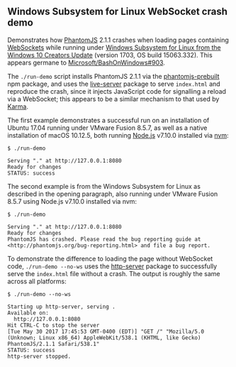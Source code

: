## Windows Subsystem for Linux WebSocket crash demo

Demonstrates how [PhantomJS][phantom] 2.1.1 crashes when loading pages
containing [WebSockets][ws] while running under [Windows Subsystem for Linux
from the Windows 10 Creators Update][wsl] (version 1703, OS build 15063.332).
This appears germane to [Microsoft/BashOnWindows#903][#903].

[phantom]: http://phantomjs.org/
[ws]:      https://developer.mozilla.org/en-US/docs/Web/API/WebSockets_API
[wsl]:     https://blogs.msdn.microsoft.com/commandline/2017/04/11/windows-10-creators-update-whats-new-in-bashwsl-windows-console/
[#903]:    https://github.com/Microsoft/BashOnWindows/issues/903

The `./run-demo` script installs PhantomJS 2.1.1 via the [phantomjs-prebuilt][]
npm package, and uses the [live-server][] package to serve `index.html` and
reproduce the crash, since it injects JavaScript code for signalling a reload
via a WebSocket; this appears to be a similar mechanism to that used by
[Karma][].

[phantomjs-prebuilt]: https://www.npmjs.com/package/phantomjs-prebuilt
[live-server]:        https://www.npmjs.com/package/live-server
[Karma]:              https://karma-runner.github.io/

The first example demonstrates a successful run on an installation of Ubuntu
17.04 running under VMware Fusion 8.5.7, as well as a native installation of
macOS 10.12.5, both running [Node.js][] v7.10.0 installed via [nvm][]:

[Node.js]: https://nodejs.org/
[nvm]:     https://github.com/creationix/nvm

```
$ ./run-demo

Serving "." at http://127.0.0.1:8080
Ready for changes
STATUS: success
```

The second example is from the Windows Subsystem for Linux as described in
the opening paragraph, also running under VMware Fusion 8.5.7 using Node.js
v7.10.0 installed via nvm:

```
$ ./run-demo

Serving "." at http://127.0.0.1:8080
Ready for changes
PhantomJS has crashed. Please read the bug reporting guide at
<http://phantomjs.org/bug-reporting.html> and file a bug report.
```

To demonstrate the difference to loading the page without WebSocket code,
`./run-demo --no-ws` uses the [http-server][] package to successfully serve the
`index.html` file without a crash. The output is roughly the same across all
platforms:

[http-server]: https://www.npmjs.com/package/http-server

```
$ ./run-demo --no-ws

Starting up http-server, serving .
Available on:
  http://127.0.0.1:8080
Hit CTRL-C to stop the server
[Tue May 30 2017 17:45:53 GMT-0400 (EDT)] "GET /" "Mozilla/5.0 (Unknown; Linux x86_64) AppleWebKit/538.1 (KHTML, like Gecko) PhantomJS/2.1.1 Safari/538.1"
STATUS: success
http-server stopped.
```
